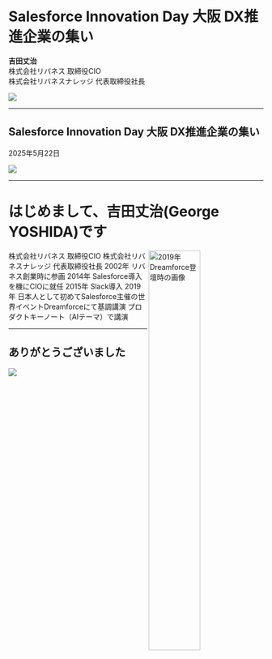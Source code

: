 # Salesforce Innovation Day 大阪 DX推進企業の集い
**吉田丈治**  
株式会社リバネス 取締役CIO  
株式会社リバネスナレッジ 代表取締役社長

![](../../assets/images/company_logo.png)

---

## Salesforce Innovation Day 大阪 DX推進企業の集い
2025年5月22日

![](../../assets/images/company_logo.png)

---

# はじめまして、吉田丈治(George YOSHIDA)です
<img src="../../assets/images/dreamforce_2019.png" alt="2019年Dreamforce登壇時の画像" width="45%" align="right" />
株式会社リバネス 取締役CIO  
株式会社リバネスナレッジ 代表取締役社長  
2002年  
リバネス創業時に参画  
2014年  
Salesforce導入を機にCIOに就任  
2015年  
Slack導入  
2019年  
日本人として初めてSalesforce主催の世界イベントDreamforceにて基調講演  
プロダクトキーノート（AIテーマ）で講演

---

## ありがとうございました
![](../../assets/images/company_logo.png)
